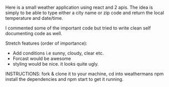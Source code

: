 Here is a small weather application using react and 2 apis. The idea is simply to be able to type either a city name or zip code and return the local temperature and date/time.

 I commented some of the important code but tried to write clean self documenting code as well.

 Stretch features (order of importance):
 - Add conditions i.e sunny, cloudy, clear etc.
 - Forcast would be awesome
 - styling would be nice. it looks quite ugly.

 INSTRUCTIONS: fork & clone it to your machine, cd into weathermans npm install the dependencies and npm start to get it running.
